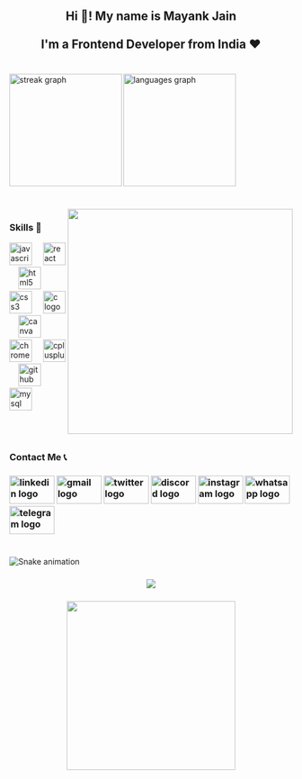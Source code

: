 
<br clear="both">

<h2 align="center">Hi 👋! My name is Mayank Jain 
  <br>
    <br>
  I'm a Frontend Developer from India ❤️</h2>

###

<br clear="both">

<div align="left">
  <img src="https://streak-stats.demolab.com?user=mayankjain6377&locale=en&mode=daily&theme=dracula&hide_border=false&border_radius=5" height="200" align="left"  alt="streak graph"  />
  <img src="https://github-readme-stats.vercel.app/api/top-langs?username=mayankjain6377&locale=en&hide_title=false&layout=compact&card_width=320&langs_count=5&theme=dracula&hide_border=false" height="200" align ="right " alt="languages graph"  />
</div>

###

<br clear="both">

<img align="right" height="400" src="https://cdn.dribbble.com/users/1162077/screenshots/3848914/programmer.gif"  />

###
<h3>Skills 🚀</h3>
<div align="left">
  <img src="https://cdn.jsdelivr.net/gh/devicons/devicon/icons/javascript/javascript-original.svg" height="40" alt="javascript logo"  />
  <img width="12" />
  <img src="https://cdn.jsdelivr.net/gh/devicons/devicon/icons/react/react-original.svg" height="40" alt="react logo"  />
  <img width="12" />
  <img src="https://cdn.jsdelivr.net/gh/devicons/devicon/icons/html5/html5-original.svg" height="40" alt="html5 logo"  />
  <img width="12" />
  <img src="https://cdn.jsdelivr.net/gh/devicons/devicon/icons/css3/css3-original.svg" height="40" alt="css3 logo"  />
  <img width="12" />
  <img src="https://cdn.jsdelivr.net/gh/devicons/devicon/icons/c/c-original.svg" height="40" alt="c logo"  />
  <img width="12" />
  <img src="https://cdn.jsdelivr.net/gh/devicons/devicon/icons/canva/canva-original.svg" height="40" alt="canva logo"  />
  <img width="12" />
  <img src="https://cdn.jsdelivr.net/gh/devicons/devicon/icons/chrome/chrome-original.svg" height="40" alt="chrome logo"  />
  <img width="12" />
  <img src="https://cdn.jsdelivr.net/gh/devicons/devicon/icons/cplusplus/cplusplus-original.svg" height="40" alt="cplusplus logo"  />
  <img width="12" />
  <img src="https://cdn.jsdelivr.net/gh/devicons/devicon/icons/github/github-original.svg" height="40" alt="github logo"  />
  <img width="12" />
  <img src="https://cdn.jsdelivr.net/gh/devicons/devicon/icons/mysql/mysql-original.svg" height="40" alt="mysql logo"  />
</div>
<br>
<br>
<br>
<h3>
  Contact Me 📞
  <h3/>
<div align="left">
  <img src="https://raw.githubusercontent.com/maurodesouza/profile-readme-generator/master/src/assets/icons/social/linkedin/default.svg" width="80" height="50" alt="linkedin logo"  />
  <img src="https://raw.githubusercontent.com/maurodesouza/profile-readme-generator/master/src/assets/icons/social/gmail/default.svg" width="80" height="50" alt="gmail logo"  />
  <img src="https://raw.githubusercontent.com/maurodesouza/profile-readme-generator/master/src/assets/icons/social/twitter/default.svg" width="80" height="50" alt="twitter logo"  />
  <img src="https://raw.githubusercontent.com/maurodesouza/profile-readme-generator/master/src/assets/icons/social/discord/default.svg" width="80" height="50" alt="discord logo"  />
  <img src="https://raw.githubusercontent.com/maurodesouza/profile-readme-generator/master/src/assets/icons/social/instagram/default.svg" width="80" height="50" alt="instagram logo"  />
  <img src="https://raw.githubusercontent.com/maurodesouza/profile-readme-generator/master/src/assets/icons/social/whatsapp/default.svg" width="80" height="50" alt="whatsapp logo"  />
  <img src="https://raw.githubusercontent.com/maurodesouza/profile-readme-generator/master/src/assets/icons/social/telegram/default.svg" width="80" height="50" alt="telegram logo"  />
</div>

###

<br clear="both">

<img src="https://raw.githubusercontent.com/mayankjain6377/mayankjain6377/output/snake.svg" alt="Snake animation" />

###

<div align="left">
</div>

###

<div align="center">
  <img src="https://profile-counter.glitch.me/mayankjain6377/count.svg?"  />
</div>

###

<div align="center">
  <img height="300" src="https://t4.ftcdn.net/jpg/03/21/26/67/240_F_321266796_FXngwAwVQsbJ2XkhOyqP0UF5dT3H84ZD.jpg"  />
</div>
